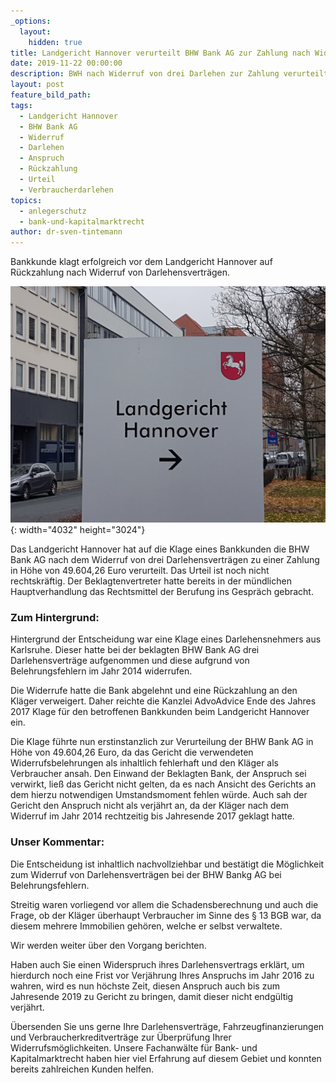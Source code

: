 ```yaml
---
_options:
  layout:
    hidden: true
title: Landgericht Hannover verurteilt BHW Bank AG zur Zahlung nach Widerruf
date: 2019-11-22 00:00:00
description: BWH nach Widerruf von drei Darlehen zur Zahlung verurteilt
layout: post
feature_bild_path:
tags:
  - Landgericht Hannover
  - BHW Bank AG
  - Widerruf
  - Darlehen
  - Anspruch
  - Rückzahlung
  - Urteil
  - Verbraucherdarlehen
topics:
  - anlegerschutz
  - bank-und-kapitalmarktrecht
author: dr-sven-tintemann
---
```


Bankkunde klagt erfolgreich vor dem Landgericht Hannover auf R&uuml;ckzahlung nach Widerruf von Darlehensvertr&auml;gen.

![](/uploads/lg-hannover-wegweiser.jpg){: width="4032" height="3024"}

Das Landgericht Hannover hat auf die Klage eines Bankkunden die BHW Bank AG nach dem Widerruf von drei Darlehensvertr&auml;gen zu einer Zahlung in Höhe von 49.604,26 Euro verurteilt. Das Urteil ist noch nicht rechtskr&auml;ftig. Der Beklagtenvertreter hatte bereits in der m&uuml;ndlichen Hauptverhandlung das Rechtsmittel der Berufung ins Gespr&auml;ch gebracht.&nbsp;

### Zum Hintergrund:&nbsp;

Hintergrund der Entscheidung war eine Klage eines Darlehensnehmers aus Karlsruhe. Dieser hatte bei der beklagten BHW Bank AG drei Darlehensvertr&auml;ge aufgenommen und diese aufgrund von Belehrungsfehlern im Jahr 2014 widerrufen.&nbsp;

Die Widerrufe hatte die Bank abgelehnt und eine R&uuml;ckzahlung an den Kl&auml;ger verweigert. Daher reichte die Kanzlei AdvoAdvice Ende des Jahres 2017 Klage f&uuml;r den betroffenen Bankkunden beim Landgericht Hannover ein.&nbsp;

Die Klage f&uuml;hrte nun erstinstanzlich zur Verurteilung der BHW Bank AG in Höhe von 49.604,26 Euro, da das Gericht die verwendeten Widerrufsbelehrungen als inhaltlich fehlerhaft und den Kl&auml;ger als Verbraucher ansah. Den Einwand der Beklagten Bank, der Anspruch sei verwirkt, lie&szlig; das Gericht nicht gelten, da es nach Ansicht des Gerichts an dem hierzu notwendigen Umstandsmoment fehlen w&uuml;rde. Auch sah der Gericht den Anspruch nicht als verj&auml;hrt an, da der Kl&auml;ger nach dem Widerruf im Jahr 2014 rechtzeitig bis Jahresende 2017 geklagt hatte.&nbsp;

### Unser Kommentar:&nbsp;

Die Entscheidung ist inhaltlich nachvollziehbar und best&auml;tigt die Möglichkeit zum Widerruf von Darlehensvertr&auml;gen bei der BHW Bankg AG bei Belehrungsfehlern.

Streitig waren vorliegend vor allem die Schadensberechnung und auch die Frage, ob der Kl&auml;ger &uuml;berhaupt Verbraucher im Sinne des &sect; 13 BGB war, da diesem mehrere Immobilien gehören, welche er selbst verwaltete.&nbsp;

Wir werden weiter &uuml;ber den Vorgang berichten.&nbsp;

Haben auch Sie einen Widerspruch ihres Darlehensvertrags erkl&auml;rt, um hierdurch noch eine Frist vor Verj&auml;hrung Ihres Anspruchs im Jahr 2016 zu wahren, wird es nun höchste Zeit, diesen Anspruch auch bis zum Jahresende 2019 zu Gericht zu bringen, damit dieser nicht endg&uuml;ltig verj&auml;hrt.&nbsp;

&Uuml;bersenden Sie uns gerne Ihre Darlehensvertr&auml;ge, Fahrzeugfinanzierungen und Verbraucherkreditvertr&auml;ge zur &Uuml;berpr&uuml;fung Ihrer Widerrufsmöglichkeiten. Unsere Fachanw&auml;lte f&uuml;r Bank- und Kapitalmarktrecht haben hier viel Erfahrung auf diesem Gebiet und konnten bereits zahlreichen Kunden helfen.&nbsp;

&nbsp;